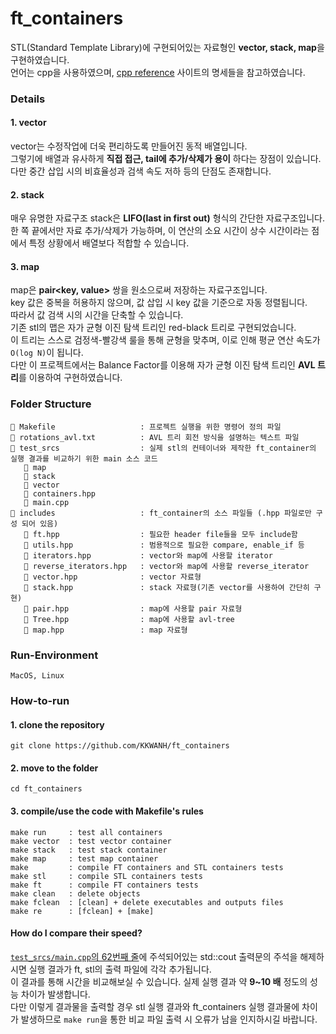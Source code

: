 # ft_containers
STL(Standard Template Library)에 구현되어있는 자료형인 **vector, stack, map**을 구현하였습니다.<br>
언어는 cpp을 사용하였으며, [cpp reference](https://en.cppreference.com/w/) 사이트의 명세들을 참고하였습니다.<br>

### Details
#### 1. vector
vector는 수정작업에 더욱 편리하도록 만들어진 동적 배열입니다.<br>
그렇기에 배열과 유사하게 **직접 접근, tail에 추가/삭제가 용이** 하다는 장점이 있습니다.<br>
다만 중간 삽입 시의 비효율성과 검색 속도 저하 등의 단점도 존재합니다.<br>

#### 2. stack
매우 유명한 자료구조 stack은 **LIFO(last in first out)** 형식의 간단한 자료구조입니다.<br>
한 쪽 끝에서만 자료 추가/삭제가 가능하며, 이 연산의 소요 시간이 상수 시간이라는 점에서 특정 상황에서 배열보다 적합할 수 있습니다.<br>

#### 3. map
map은 **pair<key, value>** 쌍을 원소으로써 저장하는 자료구조입니다.<br>
key 값은 중복을 허용하지 않으며, 값 삽입 시 key 값을 기준으로 자동 정렬됩니다.<br>
따라서 값 검색 시의 시간을 단축할 수 있습니다.<br>
기존 stl의 맵은 자가 균형 이진 탐색 트리인 red-black 트리로 구현되었습니다.<br>
이 트리는 스스로 검정색-빨강색 룰을 통해 균형을 맞추며, 이로 인해 평균 연산 속도가 `O(log N)`이 됩니다.<br>
다만 이 프로젝트에서는 Balance Factor를 이용해 자가 균형 이진 탐색 트리인 **AVL 트리**를 이용하여 구현하였습니다.<br>

### Folder Structure
```
📄 Makefile                   : 프로젝트 실행을 위한 명령어 정의 파일
📄 rotations_avl.txt          : AVL 트리 회전 방식을 설명하는 텍스트 파일
📁 test_srcs                  : 실제 stl의 컨테이너와 제작한 ft_container의 실행 결과를 비교하기 위한 main 소스 코드
   📁 map               
   📁 stack             
   📁 vector            
   📄 containers.hpp           
   📄 main.cpp          
📁 includes                   : ft_container의 소스 파일들 (.hpp 파일로만 구성 되어 있음)
   📄 ft.hpp                  : 필요한 header file들을 모두 include함
   📄 utils.hpp               : 범용적으로 필요한 compare, enable_if 등
   📄 iterators.hpp           : vector와 map에 사용할 iterator
   📄 reverse_iterators.hpp   : vector와 map에 사용할 reverse_iterator
   📄 vector.hpp              : vector 자료형
   📄 stack.hpp               : stack 자료형(기존 vector를 사용하여 간단히 구현)
   📄 pair.hpp                : map에 사용할 pair 자료형
   📄 Tree.hpp                : map에 사용할 avl-tree
   📄 map.hpp                 : map 자료형
```

### Run-Environment
```
MacOS, Linux
```

### How-to-run
#### 1. clone the repository
```
git clone https://github.com/KKWANH/ft_containers
```

#### 2. move to the folder
```
cd ft_containers
```

#### 3. compile/use the code with Makefile's rules
```
make run     : test all containers
make vector  : test vector container
make stack   : test stack container
make map     : test map container
make         : compile FT containers and STL containers tests
make stl     : compile STL containers tests
make ft      : compile FT containers tests
make clean   : delete objects
make fclean  : [clean] + delete executables and outputs files
make re      : [fclean] + [make]
```

#### How do I compare their speed?
[`test_srcs/main.cpp`의 62번째 줄](https://github.com/KKWANH/ft_containers/blob/main/test_srcs/main.cpp#L62)에 주석되어있는 std::cout 출력문의 주석을 해제하시면 실행 결과가 ft, stl의 출력 파일에 각각 추가됩니다.<br>
이 결과를 통해 시간을 비교해보실 수 있습니다. 실제 실행 결과 약 **9~10 배** 정도의 성능 차이가 발생합니다.<br>
다만 이렇게 결과물을 출력할 경우 stl 실행 결과와 ft_containers 실행 결과물에 차이가 발생하므로 `make run`을 통한 비교 파일 출력 시 오류가 남을 인지하시길 바랍니다.
